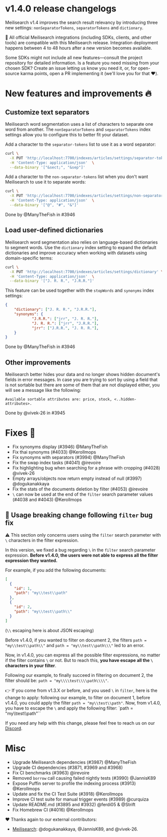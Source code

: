 # v1.4.0 release changelogs

Meilisearch v1.4 improves the search result relevancy by introducing three new settings: `nonSeparatorTokens`, `separatorTokens` and `dictionary`.

<!-- The following lines should ONLY be put in the official release changelogs -->
🧰 All official Meilisearch integrations (including SDKs, clients, and other tools) are compatible with this Meilisearch release. Integration deployment happens between 4 to 48 hours after a new version becomes available.

Some SDKs might not include all new features—consult the project repository for detailed information. Is a feature you need missing from your chosen SDK? Create an issue letting us know you need it, or, for open-source karma points, open a PR implementing it (we'll love you for that ❤️).

# New features and improvements 🔥

## Customize text separators

Meilisearch word segmentation uses a list of characters to separate one word from another. The `nonSeparatorTokens` and `separatorTokens` index settings allow you to configure this to better fit your dataset.

Add a character to the `separator-tokens` list to use it as a word separator:

```bash
curl \
  -X PUT 'http://localhost:7700/indexes/articles/settings/separator-tokens' \
  -H 'Content-Type: application/json'  \
  --data-binary '["&sect;", "&sep"]'
```

Add a character to the `non-separator-tokens` list when you don't want Meilisearch to use it to separate words:

```bash
curl \
  -X PUT 'http://localhost:7700/indexes/articles/settings/non-separator-tokens' \
  -H 'Content-Type: application/json'  \
  --data-binary '["@", "#", "&"]'
```

Done by @ManyTheFish in #3946

## Load user-defined dictionaries

Meilisearch word segmentation also relies on language-based dictionaries to segment words. Use the `dictionary` index setting to expand the default dictionaries and improve accuracy when working with datasets using domain-specific terms:

```bash
curl \
  -X PUT 'http://localhost:7700/indexes/articles/settings/dictionary' \
  -H 'Content-Type: application/json'  \
  --data-binary '["J. R. R.", "J.R.R."]'
```

This feature can be used together with the `stopWords` and `synonyms` index settings:

```json
{
    "dictionary": ["J. R. R.", "J.R.R."],
    "synonyms": {
            "J.R.R.": ["jrr", "J. R. R."],
            "J. R. R.": ["jrr", "J.R.R."],
            "jrr": ["J.R.R.", "J. R. R."],
    }
}
```

Done by @ManyTheFish in #3946

## Other improvements

Meilisearch better hides your data and no longer shows hidden document's fields in error messages. In case you are trying to sort by using a field that is not sortable but there are some of them that are not displayed either, you will see a message like the following:

```
Available sortable attributes are: price, stock, <..hidden-attributes>.
```

Done by @vivek-26 in #3945

# Fixes 🐞

* Fix synonyms display (#3946) @ManyTheFish
* Fix thai synonyms (#4033) @Kerollmops
* Fix synonyms with separators (#3994) @ManyTheFish
* Fix the swap index tasks (#4041) @irevoire
* Fix highlighting bug when searching for a phrase with cropping (#4028) @vivek-26
* Empty arrays/objects now return empty instead of null (#3997) @dogukanakkaya
* Fix the stats of the documents deletion by filter (#4053) @irevoire
* `\` can now be used at the end of the `filter` search parameter values (#4038 and #4043) @Kerollmops

## 🔴 Usage breaking change following `filter` bug fix

⚠️ This section only concerns users using the `filter` search parameter with `\` characters in the filter expression.

In this version, we fixed a bug regarding `\` in the `filter` search parameter expression. **Before v1.4.0, the users were not able to express all the filter expression they wanted.**

For example, if you add the following documents:

```json
[
  {
    "id": 1,
    "path": "my\\test\\path"
  },
  {
    "id": 2,
    "path": "my\\test\\path\\"
  }
]
```

(`\\` escaping here is about JSON escaping)

Before v1.4.0, if you wanted to filter on document 2, the filters `path = "my\\test\\path\\"` and `path = "my\\test\\path\\\"` led to an error.

Now, in v1.4.0, you can express all the possible filter expressions, no matter if the filter contains `\` or not. But to reach this, **you have escape all the `\` characters in your filter**.

Following our example, to finally succeed in filtering on document 2, the filter should be: `path = "my\\\\test\\\\path\\\\"`.

👉 If you come from v1.3.X or before, and you used `\` in `filter`, here is the change to apply: following our example, to filter on document 1, before v1.4.0, you could apply the filter `path = "my\\test\\path"`. Now, from v1.4.0, you have to escape the `\` and apply the following filter: `path = "my\\\\test\\\\path"``

If you need any help with this change, please feel free to reach us on our [Discord](https://discord.meilisearch.com/).

# Misc

  * Upgrade Meilisearch dependencies (#3987) @ManyTheFish
  * Upgrade CI dependencies (#3871, #3969 and #3968)
  * Fix CI benchmarks (#3963) @irevoire
  * Removed `borrow` call causing failed nightly tests (#3990) @JannisK89
  * Expose Puffin server to profile the indexing process (#3913) @Kerollmops
  * Update and fix the CI Test Suite (#3918) @Kerollmops
  * Improve CI test suite for manual trigger events (#3989) @curquiza
  * Update README.md (#3895 and #3932) @ferdi05 & @Strift
  * Fix Homebrew CI (#4016) @Kerollmops

❤️ Thanks again to our external contributors:
- [Meilisearch](https://github.com/meilisearch/meilisearch): @dogukanakkaya, @JannisK89, and @vivek-26.
